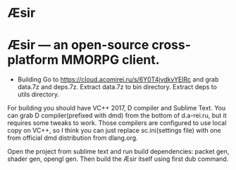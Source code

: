 # Æsir
Æsir — an open-source cross-platform MMORPG client.
=======
* Building
Go to https://cloud.acomirei.ru/s/6Y0T4jvdkvYEIRc and grab data.7z and deps.7z.
Extract data.7z to bin directory.
Extract deps to utils directory.

For building you should have VC++ 2017, D compiler and Sublime Text.
You can grab D compiler(prefixed with dmd) from the bottom of d.a-rei.ru, but it requires some tweaks to work.
Those compilers are configured to use local copy on VC++, so I think you can just replace sc.ini(settings file) with one from official dmd distribution from dlang.org.

Open the project from sublime text and run build dependencies: packet gen, shader gen, opengl gen.
Then build the Æsir itself using first dub command.
